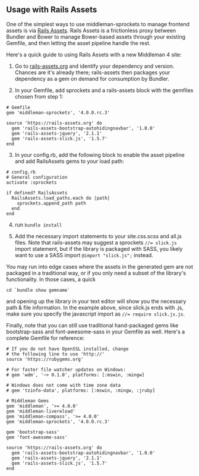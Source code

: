 ## Usage with Rails Assets

One of the simplest ways to use middleman-sprockets to manage frontend assets is via [Rails Assets](https://rails-assets.org). Rails Assets is a frictionless proxy between Bundler and Bower to manage Bower-based assets through your existing Gemfile, and then letting the asset pipeline handle the rest.

Here's a quick guide to using Rails Assets with a new Middleman 4 site:

1. Go to [rails-assets.org](https://rails-assets.org) and identify your dependency and version. Chances are it's already there; rails-assets then packages your dependency as a gem on demand for consumption by Bundler.

2. In your Gemfile, add sprockets and a rails-assets block with the gemfiles chosen from step 1:

  ```
  # Gemfile
  gem 'middleman-sprockets', '4.0.0.rc.3'

  source 'https://rails-assets.org' do
    gem 'rails-assets-bootstrap-autohidingnavbar', '1.0.0'
    gem 'rails-assets-jquery', '2.1.1'
    gem 'rails-assets-slick.js', '1.5.7'
  end
  ```

3. In your config.rb, add the following block to enable the asset pipeline and add RailsAssets gems to your load path:

  ```
  # config.rb
  # General configuration
  activate :sprockets

  if defined? RailsAssets
    RailsAssets.load_paths.each do |path|
      sprockets.append_path path
    end
  end
  ```

4. run `bundle install`

5. Add the necessary import statements to your site.css.scss and all.js files. Note that rails-assets may suggest a sprockets `//= slick.js` import statement, but if the library is packaged with SASS, you likely want to use a SASS import `@import "slick.js";` instead.


You may run into edge cases where the assets in the generated gem are not packaged in a traditional way, or if you only need a subset of the library's functionality. In those cases, a quick

```
cd `bundle show gemname`
```

and opening up the library in your text editor will show you the necessary path & file information. In the example above, since slick.js ends with .js, make sure you specify the javascript import as `//= require slick.js.js`.

Finally, note that you can still use traditional hand-packaged gems like bootstrap-sass and font-awesome-sass in your Gemfile as well. Here's a complete Gemfile for reference:

```
# If you do not have OpenSSL installed, change
# the following line to use 'http://'
source 'https://rubygems.org'

# For faster file watcher updates on Windows:
# gem 'wdm', '~> 0.1.0', platforms: [:mswin, :mingw]

# Windows does not come with time zone data
# gem 'tzinfo-data', platforms: [:mswin, :mingw, :jruby]

# Middleman Gems
gem 'middleman', '>= 4.0.0'
gem 'middleman-livereload'
gem 'middleman-compass', '>= 4.0.0'
gem 'middleman-sprockets', '4.0.0.rc.3'

gem 'bootstrap-sass'
gem 'font-awesome-sass'

source 'https://rails-assets.org' do
  gem 'rails-assets-bootstrap-autohidingnavbar', '1.0.0'
  gem 'rails-assets-jquery', '2.1.1'
  gem 'rails-assets-slick.js', '1.5.7'
end
```
